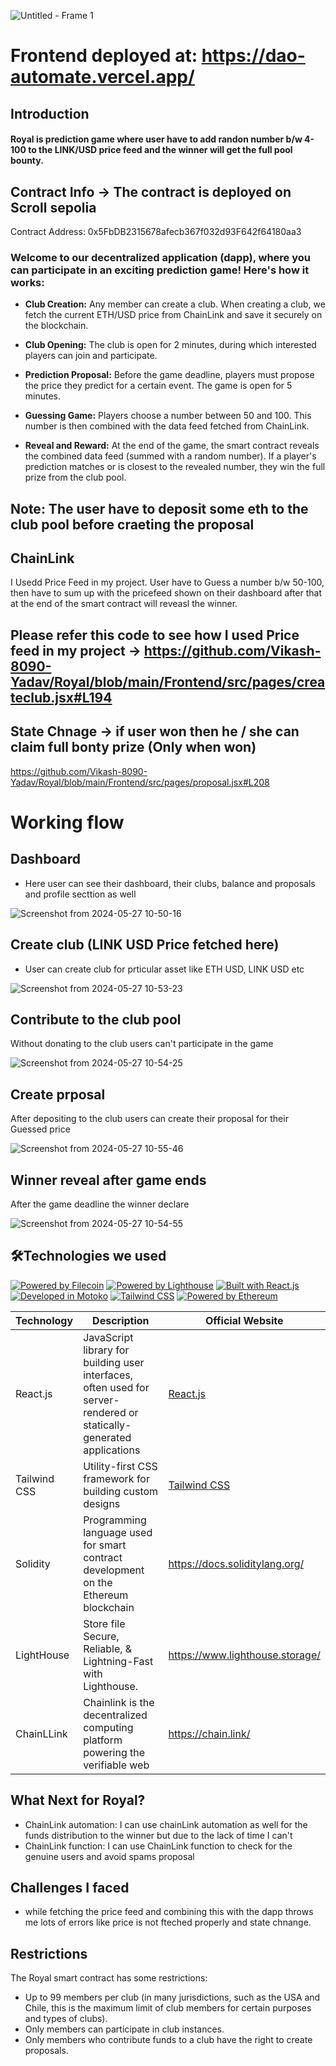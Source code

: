 

![Untitled - Frame 1](https://github.com/Vikash-8090-Yadav/Royal/assets/85225156/18814a50-41f8-4f87-8ae1-d7c53355b5b9)



#  Frontend deployed at: https://dao-automate.vercel.app/


## Introduction 

#### Royal is prediction game where user have to add randon number b/w 4-100  to the LINK/USD price feed and  the  winner will get the full pool  bounty. 


## Contract Info -> The contract is deployed on Scroll sepolia

Contract Address: 0x5FbDB2315678afecb367f032d93F642f64180aa3



### Welcome to our decentralized application (dapp), where you can participate in an exciting prediction game! Here's how it works:

- **Club Creation:** Any member can create a club. When creating a club, we fetch the current ETH/USD price from ChainLink and save it securely on the blockchain.

- **Club Opening:** The club is open for 2 minutes, during which interested players can join and participate.

- **Prediction Proposal:** Before the game deadline, players must propose the price they predict for a certain event. The game is open for 5 minutes.

- **Guessing Game:** Players choose a number between 50 and 100. This number is then combined with the data feed fetched from ChainLink.

- **Reveal and Reward:** At the end of the game, the smart contract reveals the combined data feed (summed with a random number). If a player's prediction matches or is closest to the revealed number, they win the full prize from the club pool.


 ## Note: The user have to  deposit some eth to  the club pool before craeting the proposal


## ChainLink 

I Usedd Price Feed  in my project. User have to Guess a number b/w 50-100, then have to sum up with the pricefeed shown on their dashboard after that at the end of the smart contract will reveasl the winner.

##  Please refer this code to see how I used Price feed in my project ->  https://github.com/Vikash-8090-Yadav/Royal/blob/main/Frontend/src/pages/createclub.jsx#L194

## State Chnage ->  if user won then he / she can claim full bonty prize (Only when won)

https://github.com/Vikash-8090-Yadav/Royal/blob/main/Frontend/src/pages/proposal.jsx#L208


# Working flow 

## Dashboard 
- Here user can see their dashboard, their clubs, balance and proposals and profile secttion as well

![Screenshot from 2024-05-27 10-50-16](https://github.com/Vikash-8090-Yadav/Royal/assets/85225156/2520e6b1-0f0d-4ed7-a184-bbf46fe3cd30)

## Create club (LINK USD Price fetched  here)
- User can create club for prticular asset like ETH USD, LINK USD etc

![Screenshot from 2024-05-27 10-53-23](https://github.com/Vikash-8090-Yadav/Royal/assets/85225156/8943a334-5c9e-4986-99b1-d722d25bb550)


##  Contribute to  the club pool 

Without donating to the club users can't  participate in the  game

![Screenshot from 2024-05-27 10-54-25](https://github.com/Vikash-8090-Yadav/Royal/assets/85225156/f5cec6e5-057a-47fb-9ded-55c6e46d6b35)

## Create prposal 

After depositing to the club  users can create their proposal for their  Guessed price

![Screenshot from 2024-05-27 10-55-46](https://github.com/Vikash-8090-Yadav/Royal/assets/85225156/8256bc52-9a00-42f1-975e-9419a1e9a125)

##  Winner reveal after game ends 
 After the game deadline the winner declare

![Screenshot from 2024-05-27 10-54-55](https://github.com/Vikash-8090-Yadav/Royal/assets/85225156/8f813fd5-1d46-4288-9702-e8f3fec459e0)


## 🛠️Technologies we used

[![Powered by Filecoin](https://img.shields.io/badge/Powered_by-Filecoin-0174F2?logo=filecoin)](https://filecoin.io/)
[![Powered by Lighthouse](https://img.shields.io/badge/Powered_by-Lighthouse-ff69b4?logo=lighthouse)](https://lighthouse.filecoin.io/)
[![Built with React.js](https://img.shields.io/badge/Built_with-React.js-61DAFB?logo=react)](https://reactjs.org/)
[![Developed in Motoko](https://img.shields.io/badge/Developed_in-Motoko-2196F3?logo=dfinity)](https://sdk.dfinity.org/)
[![Tailwind CSS](https://img.shields.io/badge/Styled_with-Tailwind_CSS-38B2AC?logo=tailwind-css)](https://tailwindcss.com/)
[![Powered by Ethereum](https://img.shields.io/badge/Powered_by-Ethereum-3C3C3D?logo=ethereum)](https://ethereum.org/)

| Technology        | Description                                                | Official Website                                     |
|-------------------|------------------------------------------------------------|------------------------------------------------------|
| React.js          | JavaScript library for building user interfaces, often used for server-rendered or statically-generated applications | [React.js](https://reactjs.org/)                      |
| Tailwind CSS      | Utility-first CSS framework for building custom designs   | [Tailwind CSS](https://tailwindcss.com/)              |
| Solidity | Programming language used for smart contract development on the Ethereum blockchain | https://docs.soliditylang.org/ |
|LightHouse | Store file Secure, Reliable, & Lightning-Fast with Lighthouse. |https://www.lighthouse.storage/|
|ChainLLink | Chainlink is the decentralized computing platform powering the verifiable web| https://chain.link/|

## What Next for Royal?

- ChainLink automation: I can use chainLink automation as well for the funds distribution to the winner but due to the lack of time I can't
- ChainLink function: I can use ChainLink function to  check for the genuine users and avoid spams proposal


## Challenges  I faced 

-   while fetching the price feed and combining this with the dapp  throws me lots of errors like price is  not fteched properly and state chnange.

## Restrictions

The Royal smart contract has some restrictions:

- Up to 99 members per club (in many jurisdictions, such as the USA and Chile, this is the maximum limit of club members for certain purposes and types of clubs).
- Only members can participate in club instances.
- Only members who contribute funds to a club have the right to create proposals.
